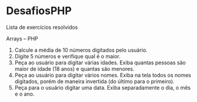 # DesafiosPHP

Lista de exercícios resolvidos

Arrays – PHP

1) Calcule a média de 10 números digitados pelo usuário.
2) Digite 5 números e verifique qual é o maior.
3) Peça ao usuário para digitar várias idades. Exiba quantas pessoas são maior de idade (18 anos) e quantas são menores.
4) Peça ao usuário para digitar vários nomes. Exiba na tela todos os nomes digitados, porém de maneira invertida (do último para o primeiro).
5) Peça para o usuário digitar uma data. Exiba separadamente o dia, o mês e o ano.
